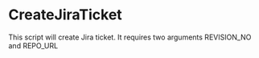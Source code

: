 # CreateJiraTicket
This script will create Jira ticket. It requires two arguments REVISION_NO and REPO_URL
